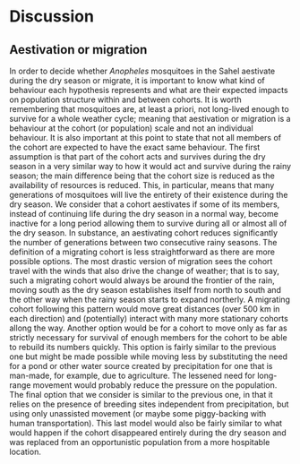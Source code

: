 # Discussion

## Aestivation or migration

In order to decide whether _Anopheles_ mosquitoes in the Sahel aestivate during the dry season or migrate, it is important to know what kind of behaviour each hypothesis represents and what are their expected impacts on population structure within and between cohorts.
It is worth remembering that mosquitoes are, at least a priori, not long-lived enough to survive for a whole weather cycle; meaning that aestivation or migration is a behaviour at the cohort (or population) scale and not an individual behaviour.
It is also important at this point to state that not all members of the cohort are expected to have the exact same behaviour.
The first assumption is that part of the cohort acts and survives during the dry season in a very similar way to how it would act and survive during the rainy season; the main difference being that the cohort size is reduced as the availability of resources is reduced.
This, in particular, means that many generations of mosquitoes will live the entirety of their existence during the dry season. 
We consider that a cohort aestivates if some of its members, instead of continuing life during the dry season in a normal way, become inactive for a long period allowing them to survive during all or almost all of the dry season.
In substance, an aestivating cohort reduces significantly the number of generations between two consecutive rainy seasons.
The definition of a migrating cohort is less straightforward as there are more possible options.
The most drastic version of migration sees the cohort travel with the winds that also drive the change of weather; that is to say, such a migrating cohort would always be around the frontier of the rain, moving south as the dry season establishes itself from north to south and the other way when the rainy season starts to expand northerly.
A migrating cohort following this pattern would move great distances (over 500 km in each direction) and (potentially) interact with many more stationary cohorts allong the way.
Another option would be for a cohort to move only as far as strictly necessary for survival of enough members for the cohort to be able to rebuild its numbers quickly. 
This option is fairly similar to the previous one but might be made possible while moving less by substituting the need for a pond or other water source created by precipitation for one that is man-made, for example, due to agriculture.
The lessened need for long-range movement would probably reduce the pressure on the population.
The final option that we consider is similar to the previous one, in that it relies on the presence of breeding sites independent from precipitation, but using only unassisted movement (or maybe some piggy-backing with human transportation). 
This last model would also be fairly similar to what would happen if the cohort disappeared entirely during the dry season and was replaced from an opportunistic population from a more hospitable location.